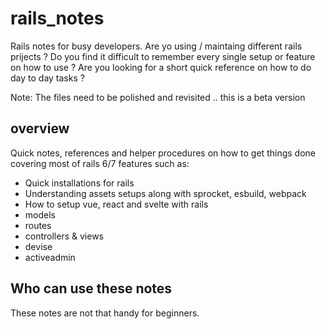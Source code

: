 # rails_notes
Rails notes for busy developers.
Are yo using / maintaing different rails prijects ? 
Do you find it difficult to remember every single setup or feature on how to use ?
Are you looking for a short quick reference on how to do day to day tasks ?

Note: The files need to be polished and revisited .. this is a beta version

## overview
Quick notes, references and helper procedures on how to get things done covering most of rails 6/7 features such as:
- Quick installations for rails
- Understanding assets setups along with sprocket, esbuild, webpack
- How to setup vue, react and svelte with rails
- models
- routes
- controllers & views
- devise
- activeadmin

## Who can use these notes
These notes are not that handy for beginners.
